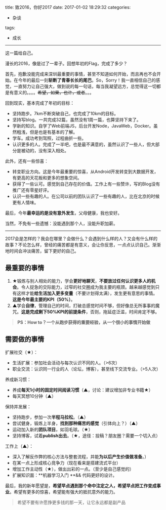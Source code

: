 title: 致2016，你好2017
date: 2017-01-02 18:29:32
categories:
- 杂谈

tags:
- 成长
---

这一篇给自己。

漫长的2016，像是过了一辈子。回想年初的Flag，完成了多少？

首先，抱歉没能完成来深圳最重要的事情，甚至不知道如何开始，而且再也不会开始。在今年的最后一刻**斩断了青春长长的尾巴**。So，Sorry！我一直相信自己的感觉，一直努力让自己强大，做到说的每一句话，每当我凝望远方，总觉得这一切都是有意义的。。。。~~希望，如果，也许，或者~~。。。

回到现实，基本完成了年初的目标：

* 坚持跑步。7km不断突破自己，也完成了10km的目标。
* 坚持写blog。一共完成32篇，虽然没有1周一篇，也算坚持下来了。
* 学新的知识。自学了Web前端JS，后台开发Node，JavaWeb，Docker。虽然粗浅，但是也是有基本的了解。
* 学车。成功考到驾照，过程曲折一些。
* 认识更多的人。完成了一半吧，也是最不满意的，虽然认识了一些人，但大部分是被动的，没有深入相处。

此外，还有一些惊喜：

* 转变职业方向。这是今年最重要的惊喜，从Android开发转变到大数据开发，有更高的天花板和更多的想象空间。
* 获得了一些认可。感觉到自己存在的价值。工作上有一些赞许，写的Blog没有推广还有零星好评。
* 认识一些有趣的人。在公司以前的团队认识了一些有趣的人，比在北京的时候更有人情味。

最后，今年**最幸运的是没有意外发生**，父母健康，我也安好。

当然，不免有一些遗憾：没能遇到那个人，没能升职加薪。

-----

2017会是怎样的？我会在哪里？会做什么？会遇到什么样的人？又会有什么样的故事？不论怎么样，曾经的痛苦都是有意义，会让你反思，一点点认识自己。渐渐地时间会冲淡痛苦，留下更好的自己。

## 最重要的事情

1. ★锻炼与别人相处的能力，学会**更好地聊天**，**不要放过任何认识更多人的机会**。令人捉急的交际能力，过窄的社交圈成为我主要的瓶颈。越来越感觉到只有这样才能**给生活加入更多变量**（不要计划得太满），发生更有意思的事情。**这是今年最主要的KPI（50%）**。
2. ▲学会**自律**，管理自己的时间，打破总感觉时间不够，但好像总无所事事的魔咒。**这是完成剩下50%KPI的前提条件**，否则，拖延症泛滥，时间肯定不够。

> **PS：How to？一个从跑步获得的重要经验，从一个很小的事情开始做**

## 需要做的事情

扩展社交（★）：

* 生活扩展：参加社会活动与每次认识不同的人。（>6次）
* 职业交流：认识同一行业的人（论坛，博客），甚至线下交流专业。（>5人次）

养成新习惯：

* 养成**每天1小时的固定时间阅读习惯**（▲，讨论：建议增加非专业书籍★）
* 每天冥想10分钟（▲）

保持并发展：

* 坚持跑步，参加一次**半程马拉松**。（▲）
* 尝试健身，锻炼上半身，**找到那种痛苦的感觉**（引体向上？）（▲）
* 运动加入新的**团队项目**，如羽毛球。（★）
* 坚持博客，试着**publish出去**。（★，途径：投稿？朋友圈？需要一个切入点）

工作上（▲）：

* 深入了解反作弊的核心方法与整套流程，并能**为以后产生价值做准备**。）
* 在某一点上形成核心竞争力（现在看来是搭建流式平台）
* 增加工作主动性（★），做出出彩的一点。（至少是自己感觉的）
* 扩展知识面：**机器学习入门 **&& 代码更好的设计。

最后，我的新年愿望是，**希望早点遇到那个命中注定之人，希望早点把工作变成事业**。希望有更多的惊喜，希望能有强大的抵抗意外的能力。
> 希望不要有许愿挣更多钱的那一天，让它永远都是副产品

